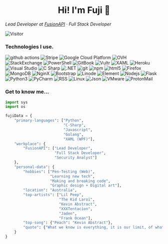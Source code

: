 <h1 align=center>Hi! I'm Fuji 👋</h1>

*Lead Developer at <a href="https://fusionapi.dev">FusionAPI</a> · Full Stack Developer*

![Visitor](https://visitor-badge.laobi.icu/badge?page_id=0xFuji.0xFuji)

### Technologies I use.
<p>
  <img alt="github actions" src="https://img.shields.io/badge/-Github_Actions-2088FF?style=flat-square&logo=github-actions&logoColor=white" />
  <img alt="Stripe" src="https://img.shields.io/badge/-Stripe-2075ff?style=flat-square&logo=stripe&logoColor=white" />
  <img alt="Google Cloud Platform" src="https://img.shields.io/badge/-Google_Cloud_Platform-1a73e8?style=flat-square&logo=google-cloud&logoColor=white" />
  <img alt="OVH" src="https://img.shields.io/badge/-OVH-123F6D?style=flat-square&logo=ovh&logoColor=white" />
  <img alt="StackExchange" src="https://img.shields.io/badge/-StackExchange-1E5397?style=flat-square&logo=StackExchange&logoColor=white" />
  <img alt="PowerShell" src="https://img.shields.io/badge/-PowerShell-5391FE?style=flat-square&logo=PowerShell&logoColor=white" />
  <img alt="GitBook" src="https://img.shields.io/badge/-GitBook-3884FF?style=flat-square&logo=GitBook&logoColor=white" />
  <img alt="Vultr" src="https://img.shields.io/badge/-Vultr-007BFC?style=flat-square&logo=Vultr&logoColor=white" />
  <img alt="XAML" src="https://img.shields.io/badge/-XAML-0C54C2?style=flat-square&logo=XAML&logoColor=white" />
  <img alt="Heroku" src="https://img.shields.io/badge/-Heroku-430098?style=flat-square&logo=heroku&logoColor=white" />
  <img alt="Visual Studio" src="https://img.shields.io/badge/-Visual_Studio-750098?style=flat-square&logo=visual-studio&logoColor=white" />
  <img alt="C Sharp" src="https://img.shields.io/badge/-C_Sharp-8006c7?style=flat-square&logo=c-sharp&logoColor=white" />
  <img alt=".NET" src="https://img.shields.io/badge/-.NET-5C2D91?style=flat-square&logo=.net&logoColor=white" />
  <img alt="git" src="https://img.shields.io/badge/-Git-F05032?style=flat-square&logo=git&logoColor=white" />
  <img alt="npm" src="https://img.shields.io/badge/-NPM-CB3837?style=flat-square&logo=npm&logoColor=white" />
  <img alt="html5" src="https://img.shields.io/badge/-HTML5-E34F26?style=flat-square&logo=html5&logoColor=white" />
  <img alt="Firefox" src="https://img.shields.io/badge/-Firefox-FB542B?style=flat-square&logo=firefox&logoColor=white" />
  <img alt="MongoDB" src="https://img.shields.io/badge/-MongoDB-13aa52?style=flat-square&logo=mongodb&logoColor=white" />
  <img alt="NginX" src="https://img.shields.io/badge/-NginX-269539?style=flat-square&logo=NginX&logoColor=white" />
  <img alt="Bootstrap" src="https://img.shields.io/badge/-Bootstrap-66ad24?style=flat-square&logo=bootstrap&logoColor=white" />
  <img alt="Linode" src="https://img.shields.io/badge/-Linode-00A95C?style=flat-square&logo=Linode&logoColor=white" />
  <img alt="Element" src="https://img.shields.io/badge/-Element-0DBD8B?style=flat-square&logo=Element&logoColor=white" />
  <img alt="Nodejs" src="https://img.shields.io/badge/-Nodejs-43853d?style=flat-square&logo=Node.js&logoColor=white" />
  <img alt="Flask" src="https://img.shields.io/badge/-Flask-1fad5d?style=flat-square&logo=Flask&logoColor=white" />
  <img alt="Python3" src="https://img.shields.io/badge/-Python3-cf9006?style=flat-square&logo=Python&logoColor=white" />
  <img alt="PyCharm" src="https://img.shields.io/badge/-PyCharm-c9c600?style=flat-square&logo=pycharm&logoColor=white" />
  <img alt="RSS" src="https://img.shields.io/badge/-RSS-FFA500?style=flat-square&logo=RSS&logoColor=white" />
  <img alt="Linux" src="https://img.shields.io/badge/-Linux-CD9834?style=flat-square&logo=Linux&logoColor=white" />
  <img alt="Json" src="https://img.shields.io/badge/-Json-c2a721?style=flat-square&logo=json&logoColor=white" />
  <img alt="VMware" src="https://img.shields.io/badge/-VMware-607078?style=flat-square&logo=VMware&logoColor=white" />
  <img alt="ProtonMail" src="https://img.shields.io/badge/-ProtonMail-8B89CC?style=flat-square&logo=ProtonMail&logoColor=white" />
</p>

### Get to know me...
```py
import sys
import os

fujiData = {
    "primary-languages": ["Python",
                          "C-Sharp",
                          "Javascript",
                          "Golang",
                          "XAML (WPF)"],
    "workplace": {
        "FusionAPI": ["Lead Developer",
                      "Full Stack Developer",
                      "Security Analyst"]
    },
    "personal-data": {
        "hobbies": ["Pen-Testing (Web)",
                    "Learning new tech",
                    "Making and breaking code",
                    "Graphic design + Digital art"],
        "location": "Australia",
        "top-artists": ["Lil Peep",
                        "The Kid Laroi",
                        "Kevin Abstract",
                        "XXXTentacion",
                        "Jaden",
                        "Frank Ocean"],
        "top-song": {"Peach": "Kevin Abstract"},
        "quote": {"What we know is everything, it is our limit, of what we can be.": "Julian Assange"}
    }
}
```
